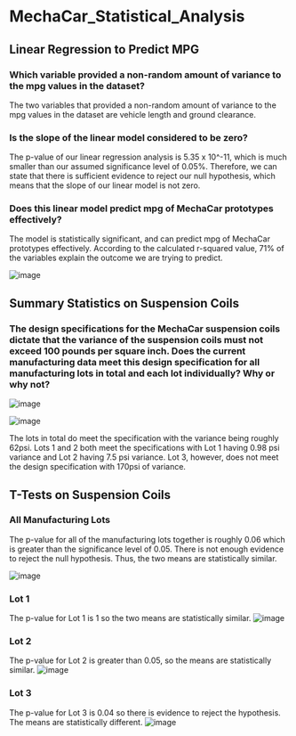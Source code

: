 # MechaCar_Statistical_Analysis



## Linear Regression to Predict MPG

### Which variable provided a non-random amount of variance to the mpg values in the dataset? 

The two variables that provided a non-random amount of variance to the mpg values in the dataset are vehicle length and ground clearance.

### Is the slope of the linear model considered to be zero?
The p-value of our linear regression analysis is 5.35 x 10^-11, which is much smaller than our assumed significance level of 0.05%. Therefore, we can state that there is sufficient evidence to reject our null hypothesis, which means that the slope of our linear model is not zero.

### Does this linear model predict mpg of MechaCar prototypes effectively?

The model is statistically significant, and can predict mpg of MechaCar prototypes effectively. According to the calculated r-squared value, 71% of the variables explain the outcome we are trying to predict.

![image](https://user-images.githubusercontent.com/114033254/227614402-6c05a2d3-2449-42da-8684-9535a04b8f2b.png)

## Summary Statistics on Suspension Coils

### The design specifications for the MechaCar suspension coils dictate that the variance of the suspension coils must not exceed 100 pounds per square inch. Does the current manufacturing data meet this design specification for all manufacturing lots in total and each lot individually? Why or why not?

![image](https://user-images.githubusercontent.com/114033254/227620814-47a33246-6d0c-4b2f-a9d8-7cd9de253abf.png)

![image](https://user-images.githubusercontent.com/114033254/227620844-ce11c8d4-9a6c-4e59-8540-6008f3c175d5.png)

The lots in total do meet the specification with the variance being roughly 62psi. Lots 1 and 2 both meet the specifications with Lot 1 having 0.98 psi variance and Lot 2 having 7.5 psi variance. Lot 3, however, does not meet the design specification with 170psi of variance.

## T-Tests on Suspension Coils

### All Manufacturing Lots

The p-value for all of the manufacturing lots together is roughly 0.06 which is greater than the significance level of 0.05. There is not enough evidence to reject the null hypothesis. Thus, the two means are statistically similar.

![image](https://user-images.githubusercontent.com/114033254/227627776-a0fc754f-bb62-44cd-b257-3bced66d03f8.png)

### Lot 1

The p-value for Lot 1 is 1 so the two means are statistically similar.
![image](https://user-images.githubusercontent.com/114033254/227628111-07b0e732-8c17-4045-9ce9-643675159c0e.png)

### Lot 2

The p-value for Lot 2 is greater than 0.05, so the means are statistically similar.
![image](https://user-images.githubusercontent.com/114033254/227628341-638ed52e-7684-4897-8e38-3e0832233005.png)

### Lot 3

The p-value for Lot 3 is 0.04 so there is evidence to reject the hypothesis. The means are statistically different.
![image](https://user-images.githubusercontent.com/114033254/227628527-43c1c913-182b-4cf3-9942-4ccd6e9b29f5.png)



